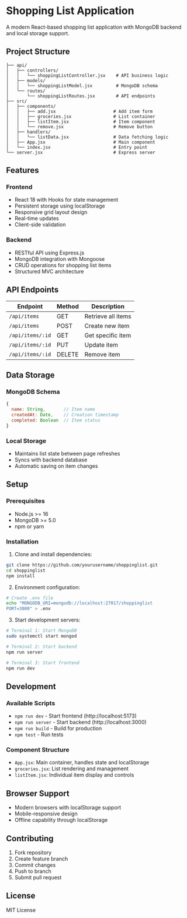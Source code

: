 # Shopping List Application

A modern React-based shopping list application with MongoDB backend and local storage support.

## Project Structure

```
├── api/
│   ├── controllers/
│   │   └── shoppingListController.jsx    # API business logic
│   ├── models/
│   │   └── shoppingListModel.jsx         # MongoDB schema
│   └── routes/
│       └── shoppingListRoutes.jsx        # API endpoints
├── src/
│   ├── components/
│   │   ├── add.jsx                      # Add item form
│   │   ├── groceries.jsx                # List container
│   │   ├── listItem.jsx                 # Item component
│   │   └── remove.jsx                   # Remove button
│   ├── handlers/
│   │   └── listData.jsx                 # Data fetching logic
│   ├── App.jsx                          # Main component
│   └── index.jsx                        # Entry point
└── server.jsx                           # Express server
```

## Features

### Frontend
- React 18 with Hooks for state management
- Persistent storage using localStorage
- Responsive grid layout design
- Real-time updates
- Client-side validation

### Backend
- RESTful API using Express.js
- MongoDB integration with Mongoose
- CRUD operations for shopping list items
- Structured MVC architecture

## API Endpoints

| Endpoint | Method | Description |
|----------|--------|-------------|
| `/api/items` | GET | Retrieve all items |
| `/api/items` | POST | Create new item |
| `/api/items/:id` | GET | Get specific item |
| `/api/items/:id` | PUT | Update item |
| `/api/items/:id` | DELETE | Remove item |

## Data Storage

### MongoDB Schema
```javascript
{
  name: String,       // Item name
  createdAt: Date,    // Creation timestamp
  completed: Boolean  // Item status
}
```

### Local Storage
- Maintains list state between page refreshes
- Syncs with backend database
- Automatic saving on item changes

## Setup

### Prerequisites
- Node.js >= 16
- MongoDB >= 5.0
- npm or yarn

### Installation

1. Clone and install dependencies:
```bash
git clone https://github.com/yourusername/shoppinglist.git
cd shoppinglist
npm install
```

2. Environment configuration:
```bash
# Create .env file
echo "MONGODB_URI=mongodb://localhost:27017/shoppinglist
PORT=3000" > .env
```

3. Start development servers:
```bash
# Terminal 1: Start MongoDB
sudo systemctl start mongod

# Terminal 2: Start backend
npm run server

# Terminal 3: Start frontend
npm run dev
```

## Development

### Available Scripts
- `npm run dev` - Start frontend (http://localhost:5173)
- `npm run server` - Start backend (http://localhost:3000)
- `npm run build` - Build for production
- `npm test` - Run tests

### Component Structure
- `App.jsx`: Main container, handles state and localStorage
- `groceries.jsx`: List rendering and management
- `listItem.jsx`: Individual item display and controls

## Browser Support
- Modern browsers with localStorage support
- Mobile-responsive design
- Offline capability through localStorage

## Contributing
1. Fork repository
2. Create feature branch
3. Commit changes
4. Push to branch
5. Submit pull request

## License
MIT License
